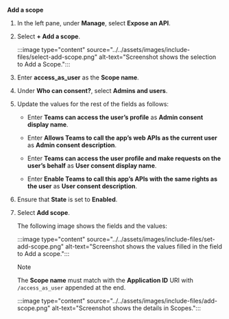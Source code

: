 **Add a scope**

1. In the left pane, under **Manage**, select **Expose an API**.

1. Select **+ Add a scope**.

   :::image type="content" source="../../assets/images/include-files/select-add-scope.png" alt-text="Screenshot shows the selection to Add a Scope.":::

1. Enter **access_as_user** as the **Scope name**.

1. Under **Who can consent?**, select **Admins and users**.

1. Update the values for the rest of the fields as follows:

   * Enter **Teams can access the user’s profile** as **Admin consent display name**.

   * Enter **Allows Teams to call the app’s web APIs as the current user** as **Admin consent description**.

   * Enter **Teams can access the user profile and make requests on the user’s behalf** as **User consent display name**.

   * Enter **Enable Teams to call this app’s APIs with the same rights as the user** as **User consent description**.

1. Ensure that **State** is set to **Enabled**.

1. Select **Add scope**.

   The following image shows the fields and the values:

   :::image type="content" source="../../assets/images/include-files/set-add-scope.png" alt-text="Screenshot shows the values filled in the field to Add a scope.":::

   > [!NOTE]
   > The **Scope name** must match with the **Application ID** URI with `/access_as_user` appended at the end.

    <!--  `api://d4b8****.ngrok.io/00000000-0000-0000-0000-000000000000/access_as_user`-->  

   :::image type="content" source="../../assets/images/include-files/add-scope.png" alt-text="Screenshot shows the details in Scopes.":::
